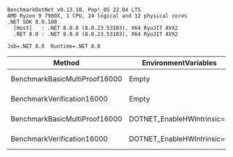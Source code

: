 ```

BenchmarkDotNet v0.13.10, Pop!_OS 22.04 LTS
AMD Ryzen 9 7900X, 1 CPU, 24 logical and 12 physical cores
.NET SDK 8.0.100
  [Host]   : .NET 8.0.0 (8.0.23.53103), X64 RyuJIT AVX2
  .NET 8.0 : .NET 8.0.0 (8.0.23.53103), X64 RyuJIT AVX2

Job=.NET 8.0  Runtime=.NET 8.0

```

| Method                        | EnvironmentVariables       |     Mean |   Error |  StdDev |      Gen0 |      Gen1 |     Gen2 | Allocated |
|-------------------------------|----------------------------|---------:|--------:|--------:|----------:|----------:|---------:|----------:|
| BenchmarkBasicMultiProof16000 | Empty                      | 275.6 ms | 3.99 ms | 3.73 ms | 6000.0000 | 4500.0000 | 500.0000 | 308.57 MB |
| BenchmarkVerification16000    | Empty                      | 120.9 ms | 0.49 ms | 0.41 ms |         - |         - |        - |  17.95 MB |
| BenchmarkBasicMultiProof16000 | DOTNET_EnableHWIntrinsic=0 | 301.8 ms | 5.93 ms | 5.55 ms | 6000.0000 | 4500.0000 | 500.0000 | 308.95 MB |
| BenchmarkVerification16000    | DOTNET_EnableHWIntrinsic=0 | 118.4 ms | 0.95 ms | 0.88 ms |         - |         - |        - |  17.95 MB |
